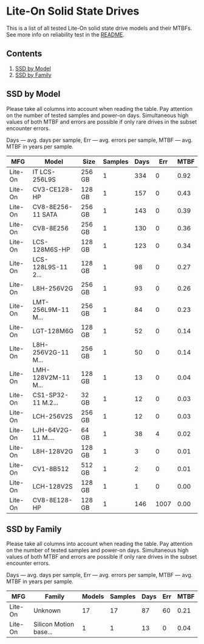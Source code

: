Lite-On Solid State Drives
==========================

This is a list of all tested Lite-On solid state drive models and their MTBFs. See
more info on reliability test in the [README](https://github.com/bsdhw/SMART).

Contents
--------

1. [ SSD by Model  ](#ssd-by-model)
2. [ SSD by Family ](#ssd-by-family)

SSD by Model
------------

Please take all columns into account when reading the table. Pay attention on the
number of tested samples and power-on days. Simultaneous high values of both MTBF
and errors are possible if only rare drives in the subset encounter errors.

Days — avg. days per sample,
Err  — avg. errors per sample,
MTBF — avg. MTBF in years per sample.

| MFG       | Model              | Size   | Samples | Days  | Err   | MTBF   |
|-----------|--------------------|--------|---------|-------|-------|--------|
| Lite-On   | IT LCS-256L9S      | 256 GB | 1       | 334   | 0     | 0.92   |
| Lite-On   | CV3-CE128-HP       | 128 GB | 1       | 157   | 0     | 0.43   |
| Lite-On   | CV8-8E256-11 SATA  | 256 GB | 1       | 143   | 0     | 0.39   |
| Lite-On   | CV8-8E256          | 256 GB | 1       | 130   | 0     | 0.36   |
| Lite-On   | LCS-128M6S-HP      | 128 GB | 1       | 123   | 0     | 0.34   |
| Lite-On   | LCS-128L9S-11 2... | 128 GB | 1       | 98    | 0     | 0.27   |
| Lite-On   | L8H-256V2G         | 256 GB | 1       | 93    | 0     | 0.26   |
| Lite-On   | LMT-256L9M-11 M... | 256 GB | 1       | 84    | 0     | 0.23   |
| Lite-On   | LGT-128M6G         | 128 GB | 1       | 52    | 0     | 0.14   |
| Lite-On   | L8H-256V2G-11 M... | 256 GB | 1       | 50    | 0     | 0.14   |
| Lite-On   | LMH-128V2M-11 M... | 128 GB | 1       | 13    | 0     | 0.04   |
| Lite-On   | CS1-SP32-11 M.2... | 32 GB  | 1       | 12    | 0     | 0.03   |
| Lite-On   | LCH-256V2S         | 256 GB | 1       | 12    | 0     | 0.03   |
| Lite-On   | LJH-64V2G-11 M.... | 64 GB  | 1       | 38    | 4     | 0.02   |
| Lite-On   | L8H-128V2G         | 128 GB | 1       | 3     | 0     | 0.01   |
| Lite-On   | CV1-8B512          | 512 GB | 1       | 2     | 0     | 0.01   |
| Lite-On   | LCH-128V2S         | 128 GB | 1       | 1     | 0     | 0.00   |
| Lite-On   | CV8-8E128-HP       | 128 GB | 1       | 146   | 1007  | 0.00   |

SSD by Family
-------------

Please take all columns into account when reading the table. Pay attention on the
number of tested samples and power-on days. Simultaneous high values of both MTBF
and errors are possible if only rare drives in the subset encounter errors.

Days — avg. days per sample,
Err  — avg. errors per sample,
MTBF — avg. MTBF in years per sample.

| MFG       | Family                 | Models | Samples | Days  | Err   | MTBF   |
|-----------|------------------------|--------|---------|-------|-------|--------|
| Lite-On   | Unknown                | 17     | 17      | 87    | 60    | 0.21   |
| Lite-On   | Silicon Motion base... | 1      | 1       | 13    | 0     | 0.04   |
